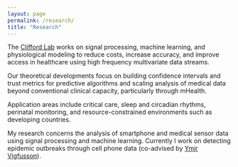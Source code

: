 ```yaml
---
layout: page
permalink: /research/
title: "Research"
---
```


The [Clifford Lab](http://gdclifford.info) works on signal processing, machine learning, and physiological modeling to reduce costs, increase accuracy, and improve access in healthcare using high frequency multivariate data streams.

Our theoretical developments focus on building confidence intervals and trust metrics for predictive algorithms and scaling analysis of medical data beyond conventional clinical capacity, particularly through mHealth.

Application areas include critical care, sleep and circadian rhythms, perinatal monitoring, and resource-constrained environments such as developing countries.

My research concerns the analysis of smartphone and medical sensor data using signal processing and machine learning. Currently I work on detecting epidemic outbreaks through cell phone data (co-advised by [Ymir Vigfusson](http://www.ymsir.com)).
